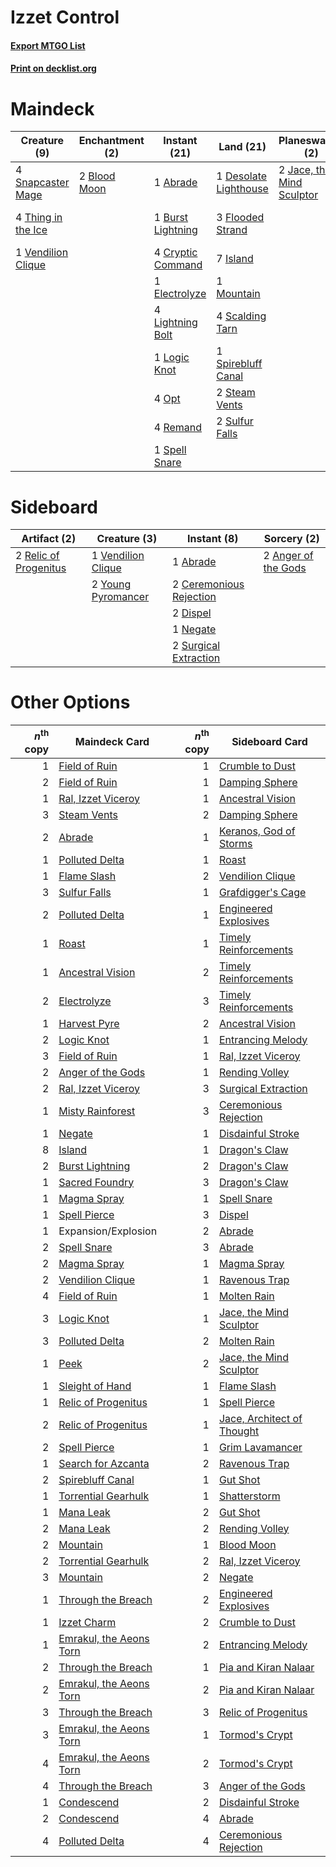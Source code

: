 # Izzet Control

#### [Export MTGO List](../collection/Izzet%20Control/Izzet%20Control.txt)
#### [Print on decklist.org](http://decklist.org/?deckmain=1%09Abrade%0A1%09Anger%20of%20the%20Gods%0A2%09Blood%20Moon%0A1%09Burst%20Lightning%0A4%09Cryptic%20Command%0A1%09Desolate%20Lighthouse%0A1%09Electrolyze%0A3%09Flooded%20Strand%0A7%09Island%0A2%09Jace,%20the%20Mind%20Sculptor%0A4%09Lightning%20Bolt%0A1%09Logic%20Knot%0A1%09Mountain%0A4%09Opt%0A4%09Remand%0A4%09Scalding%20Tarn%0A4%09Serum%20Visions%0A4%09Snapcaster%20Mage%0A1%09Spell%20Snare%0A1%09Spirebluff%20Canal%0A2%09Steam%20Vents%0A2%09Sulfur%20Falls%0A4%09Thing%20in%20the%20Ice%0A1%09Vendilion%20Clique&deckside=1%09Abrade%0A2%09Anger%20of%20the%20Gods%0A2%09Ceremonious%20Rejection%0A2%09Dispel%0A1%09Negate%0A2%09Relic%20of%20Progenitus%0A2%09Surgical%20Extraction%0A1%09Vendilion%20Clique%0A2%09Young%20Pyromancer)
# Maindeck

|                                        Creature (9)                                         |                                    Enchantment (2)                                    |                                        Instant (21)                                        |                                           Land (21)                                            |                                          Planeswalker (2)                                          |                                         Sorcery (5)                                          |
|---------------------------------------------------------------------------------------------|---------------------------------------------------------------------------------------|--------------------------------------------------------------------------------------------|------------------------------------------------------------------------------------------------|----------------------------------------------------------------------------------------------------|----------------------------------------------------------------------------------------------|
|4 [Snapcaster Mage](http://gatherer.wizards.com/Pages/Card/Details.aspx?multiverseid=425875) |2 [Blood Moon](http://gatherer.wizards.com/Pages/Card/Details.aspx?multiverseid=370419)|1 [Abrade](http://gatherer.wizards.com/Pages/Card/Details.aspx?multiverseid=430772)         |1 [Desolate Lighthouse](http://gatherer.wizards.com/Pages/Card/Details.aspx?multiverseid=240147)|2 [Jace, the Mind Sculptor](http://gatherer.wizards.com/Pages/Card/Details.aspx?multiverseid=382979)|1 [Anger of the Gods](http://gatherer.wizards.com/Pages/Card/Details.aspx?multiverseid=438682)|
|4 [Thing in the Ice](http://gatherer.wizards.com/Pages/Card/Details.aspx?multiverseid=409836)|                                                                                       |1 [Burst Lightning](http://gatherer.wizards.com/Pages/Card/Details.aspx?multiverseid=397662)|3 [Flooded Strand](http://gatherer.wizards.com/Pages/Card/Details.aspx?multiverseid=405098)     |                                                                                                    |4 [Serum Visions](http://gatherer.wizards.com/Pages/Card/Details.aspx?multiverseid=425874)    |
|1 [Vendilion Clique](http://gatherer.wizards.com/Pages/Card/Details.aspx?multiverseid=370390)|                                                                                       |4 [Cryptic Command](http://gatherer.wizards.com/Pages/Card/Details.aspx?multiverseid=370439)|7 [Island](http://gatherer.wizards.com/Pages/Card/Details.aspx?multiverseid=439602)             |                                                                                                    |                                                                                              |
|                                                                                             |                                                                                       |1 [Electrolyze](http://gatherer.wizards.com/Pages/Card/Details.aspx?multiverseid=370376)    |1 [Mountain](http://gatherer.wizards.com/Pages/Card/Details.aspx?multiverseid=439604)           |                                                                                                    |                                                                                              |
|                                                                                             |                                                                                       |4 [Lightning Bolt](http://gatherer.wizards.com/Pages/Card/Details.aspx?multiverseid=234704) |4 [Scalding Tarn](http://gatherer.wizards.com/Pages/Card/Details.aspx?multiverseid=426069)      |                                                                                                    |                                                                                              |
|                                                                                             |                                                                                       |1 [Logic Knot](http://gatherer.wizards.com/Pages/Card/Details.aspx?multiverseid=370529)     |1 [Spirebluff Canal](http://gatherer.wizards.com/Pages/Card/Details.aspx?multiverseid=417822)   |                                                                                                    |                                                                                              |
|                                                                                             |                                                                                       |4 [Opt](http://gatherer.wizards.com/Pages/Card/Details.aspx?multiverseid=435217)            |2 [Steam Vents](http://gatherer.wizards.com/Pages/Card/Details.aspx?multiverseid=405109)        |                                                                                                    |                                                                                              |
|                                                                                             |                                                                                       |4 [Remand](http://gatherer.wizards.com/Pages/Card/Details.aspx?multiverseid=397881)         |2 [Sulfur Falls](http://gatherer.wizards.com/Pages/Card/Details.aspx?multiverseid=241987)       |                                                                                                    |                                                                                              |
|                                                                                             |                                                                                       |1 [Spell Snare](http://gatherer.wizards.com/Pages/Card/Details.aspx?multiverseid=370447)    |                                                                                                |                                                                                                    |                                                                                              |


# Sideboard

|                                          Artifact (2)                                          |                                        Creature (3)                                         |                                           Instant (8)                                            |                                         Sorcery (2)                                          |
|------------------------------------------------------------------------------------------------|---------------------------------------------------------------------------------------------|--------------------------------------------------------------------------------------------------|----------------------------------------------------------------------------------------------|
|2 [Relic of Progenitus](http://gatherer.wizards.com/Pages/Card/Details.aspx?multiverseid=205326)|1 [Vendilion Clique](http://gatherer.wizards.com/Pages/Card/Details.aspx?multiverseid=370390)|1 [Abrade](http://gatherer.wizards.com/Pages/Card/Details.aspx?multiverseid=430772)               |2 [Anger of the Gods](http://gatherer.wizards.com/Pages/Card/Details.aspx?multiverseid=438682)|
|                                                                                                |2 [Young Pyromancer](http://gatherer.wizards.com/Pages/Card/Details.aspx?multiverseid=413697)|2 [Ceremonious Rejection](http://gatherer.wizards.com/Pages/Card/Details.aspx?multiverseid=417613)|                                                                                              |
|                                                                                                |                                                                                             |2 [Dispel](http://gatherer.wizards.com/Pages/Card/Details.aspx?multiverseid=201562)               |                                                                                              |
|                                                                                                |                                                                                             |1 [Negate](http://gatherer.wizards.com/Pages/Card/Details.aspx?multiverseid=447135)               |                                                                                              |
|                                                                                                |                                                                                             |2 [Surgical Extraction](http://gatherer.wizards.com/Pages/Card/Details.aspx?multiverseid=397706)  |                                                                                              |


# Other Options

|*n*<sup>th</sup> copy|                                          Maindeck Card                                           |*n*<sup>th</sup> copy|                                           Sideboard Card                                            |
|--------------------:|--------------------------------------------------------------------------------------------------|--------------------:|-----------------------------------------------------------------------------------------------------|
|                    1|[Field of Ruin](http://gatherer.wizards.com/Pages/Card/Details.aspx?multiverseid=435415)          |                    1|[Crumble to Dust](http://gatherer.wizards.com/Pages/Card/Details.aspx?multiverseid=401850)           |
|                    2|[Field of Ruin](http://gatherer.wizards.com/Pages/Card/Details.aspx?multiverseid=435415)          |                    1|[Damping Sphere](http://gatherer.wizards.com/Pages/Card/Details.aspx?multiverseid=443101)            |
|                    1|[Ral, Izzet Viceroy](http://gatherer.wizards.com/Pages/Card/Details.aspx?multiverseid=452945)     |                    1|[Ancestral Vision](http://gatherer.wizards.com/Pages/Card/Details.aspx?multiverseid=438608)          |
|                    3|[Steam Vents](http://gatherer.wizards.com/Pages/Card/Details.aspx?multiverseid=405109)            |                    2|[Damping Sphere](http://gatherer.wizards.com/Pages/Card/Details.aspx?multiverseid=443101)            |
|                    2|[Abrade](http://gatherer.wizards.com/Pages/Card/Details.aspx?multiverseid=430772)                 |                    1|[Keranos, God of Storms](http://gatherer.wizards.com/Pages/Card/Details.aspx?multiverseid=380442)    |
|                    1|[Polluted Delta](http://gatherer.wizards.com/Pages/Card/Details.aspx?multiverseid=405104)         |                    1|[Roast](http://gatherer.wizards.com/Pages/Card/Details.aspx?multiverseid=394667)                     |
|                    1|[Flame Slash](http://gatherer.wizards.com/Pages/Card/Details.aspx?multiverseid=368536)            |                    2|[Vendilion Clique](http://gatherer.wizards.com/Pages/Card/Details.aspx?multiverseid=370390)          |
|                    3|[Sulfur Falls](http://gatherer.wizards.com/Pages/Card/Details.aspx?multiverseid=241987)           |                    1|[Grafdigger's Cage](http://gatherer.wizards.com/Pages/Card/Details.aspx?multiverseid=426046)         |
|                    2|[Polluted Delta](http://gatherer.wizards.com/Pages/Card/Details.aspx?multiverseid=405104)         |                    1|[Engineered Explosives](http://gatherer.wizards.com/Pages/Card/Details.aspx?multiverseid=370549)     |
|                    1|[Roast](http://gatherer.wizards.com/Pages/Card/Details.aspx?multiverseid=394667)                  |                    1|[Timely Reinforcements](http://gatherer.wizards.com/Pages/Card/Details.aspx?multiverseid=220074)     |
|                    1|[Ancestral Vision](http://gatherer.wizards.com/Pages/Card/Details.aspx?multiverseid=438608)       |                    2|[Timely Reinforcements](http://gatherer.wizards.com/Pages/Card/Details.aspx?multiverseid=220074)     |
|                    2|[Electrolyze](http://gatherer.wizards.com/Pages/Card/Details.aspx?multiverseid=370376)            |                    3|[Timely Reinforcements](http://gatherer.wizards.com/Pages/Card/Details.aspx?multiverseid=220074)     |
|                    1|[Harvest Pyre](http://gatherer.wizards.com/Pages/Card/Details.aspx?multiverseid=220010)           |                    2|[Ancestral Vision](http://gatherer.wizards.com/Pages/Card/Details.aspx?multiverseid=438608)          |
|                    2|[Logic Knot](http://gatherer.wizards.com/Pages/Card/Details.aspx?multiverseid=370529)             |                    1|[Entrancing Melody](http://gatherer.wizards.com/Pages/Card/Details.aspx?multiverseid=435207)         |
|                    3|[Field of Ruin](http://gatherer.wizards.com/Pages/Card/Details.aspx?multiverseid=435415)          |                    1|[Ral, Izzet Viceroy](http://gatherer.wizards.com/Pages/Card/Details.aspx?multiverseid=452945)        |
|                    2|[Anger of the Gods](http://gatherer.wizards.com/Pages/Card/Details.aspx?multiverseid=438682)      |                    1|[Rending Volley](http://gatherer.wizards.com/Pages/Card/Details.aspx?multiverseid=394663)            |
|                    2|[Ral, Izzet Viceroy](http://gatherer.wizards.com/Pages/Card/Details.aspx?multiverseid=452945)     |                    3|[Surgical Extraction](http://gatherer.wizards.com/Pages/Card/Details.aspx?multiverseid=397706)       |
|                    1|[Misty Rainforest](http://gatherer.wizards.com/Pages/Card/Details.aspx?multiverseid=426065)       |                    3|[Ceremonious Rejection](http://gatherer.wizards.com/Pages/Card/Details.aspx?multiverseid=417613)     |
|                    1|[Negate](http://gatherer.wizards.com/Pages/Card/Details.aspx?multiverseid=447135)                 |                    1|[Disdainful Stroke](http://gatherer.wizards.com/Pages/Card/Details.aspx?multiverseid=446776)         |
|                    8|[Island](http://gatherer.wizards.com/Pages/Card/Details.aspx?multiverseid=439602)                 |                    1|[Dragon's Claw](http://gatherer.wizards.com/Pages/Card/Details.aspx?multiverseid=243481)             |
|                    2|[Burst Lightning](http://gatherer.wizards.com/Pages/Card/Details.aspx?multiverseid=397662)        |                    2|[Dragon's Claw](http://gatherer.wizards.com/Pages/Card/Details.aspx?multiverseid=243481)             |
|                    1|[Sacred Foundry](http://gatherer.wizards.com/Pages/Card/Details.aspx?multiverseid=405106)         |                    3|[Dragon's Claw](http://gatherer.wizards.com/Pages/Card/Details.aspx?multiverseid=243481)             |
|                    1|[Magma Spray](http://gatherer.wizards.com/Pages/Card/Details.aspx?multiverseid=338470)            |                    1|[Spell Snare](http://gatherer.wizards.com/Pages/Card/Details.aspx?multiverseid=370447)               |
|                    1|[Spell Pierce](http://gatherer.wizards.com/Pages/Card/Details.aspx?multiverseid=425876)           |                    3|[Dispel](http://gatherer.wizards.com/Pages/Card/Details.aspx?multiverseid=201562)                    |
|                    1|Expansion/Explosion                                                                               |                    2|[Abrade](http://gatherer.wizards.com/Pages/Card/Details.aspx?multiverseid=430772)                    |
|                    2|[Spell Snare](http://gatherer.wizards.com/Pages/Card/Details.aspx?multiverseid=370447)            |                    3|[Abrade](http://gatherer.wizards.com/Pages/Card/Details.aspx?multiverseid=430772)                    |
|                    2|[Magma Spray](http://gatherer.wizards.com/Pages/Card/Details.aspx?multiverseid=338470)            |                    1|[Magma Spray](http://gatherer.wizards.com/Pages/Card/Details.aspx?multiverseid=338470)               |
|                    2|[Vendilion Clique](http://gatherer.wizards.com/Pages/Card/Details.aspx?multiverseid=370390)       |                    1|[Ravenous Trap](http://gatherer.wizards.com/Pages/Card/Details.aspx?multiverseid=197537)             |
|                    4|[Field of Ruin](http://gatherer.wizards.com/Pages/Card/Details.aspx?multiverseid=435415)          |                    1|[Molten Rain](http://gatherer.wizards.com/Pages/Card/Details.aspx?multiverseid=425928)               |
|                    3|[Logic Knot](http://gatherer.wizards.com/Pages/Card/Details.aspx?multiverseid=370529)             |                    1|[Jace, the Mind Sculptor](http://gatherer.wizards.com/Pages/Card/Details.aspx?multiverseid=382979)   |
|                    3|[Polluted Delta](http://gatherer.wizards.com/Pages/Card/Details.aspx?multiverseid=405104)         |                    2|[Molten Rain](http://gatherer.wizards.com/Pages/Card/Details.aspx?multiverseid=425928)               |
|                    1|[Peek](http://gatherer.wizards.com/Pages/Card/Details.aspx?multiverseid=30686)                    |                    2|[Jace, the Mind Sculptor](http://gatherer.wizards.com/Pages/Card/Details.aspx?multiverseid=382979)   |
|                    1|[Sleight of Hand](http://gatherer.wizards.com/Pages/Card/Details.aspx?multiverseid=6529)          |                    1|[Flame Slash](http://gatherer.wizards.com/Pages/Card/Details.aspx?multiverseid=368536)               |
|                    1|[Relic of Progenitus](http://gatherer.wizards.com/Pages/Card/Details.aspx?multiverseid=205326)    |                    1|[Spell Pierce](http://gatherer.wizards.com/Pages/Card/Details.aspx?multiverseid=425876)              |
|                    2|[Relic of Progenitus](http://gatherer.wizards.com/Pages/Card/Details.aspx?multiverseid=205326)    |                    1|[Jace, Architect of Thought](http://gatherer.wizards.com/Pages/Card/Details.aspx?multiverseid=380190)|
|                    2|[Spell Pierce](http://gatherer.wizards.com/Pages/Card/Details.aspx?multiverseid=425876)           |                    1|[Grim Lavamancer](http://gatherer.wizards.com/Pages/Card/Details.aspx?multiverseid=234706)           |
|                    1|[Search for Azcanta](http://gatherer.wizards.com/Pages/Card/Details.aspx?multiverseid=435226)     |                    2|[Ravenous Trap](http://gatherer.wizards.com/Pages/Card/Details.aspx?multiverseid=197537)             |
|                    2|[Spirebluff Canal](http://gatherer.wizards.com/Pages/Card/Details.aspx?multiverseid=417822)       |                    1|[Gut Shot](http://gatherer.wizards.com/Pages/Card/Details.aspx?multiverseid=397673)                  |
|                    1|[Torrential Gearhulk](http://gatherer.wizards.com/Pages/Card/Details.aspx?multiverseid=420589)    |                    1|[Shatterstorm](http://gatherer.wizards.com/Pages/Card/Details.aspx?multiverseid=430683)              |
|                    1|[Mana Leak](http://gatherer.wizards.com/Pages/Card/Details.aspx?multiverseid=397773)              |                    2|[Gut Shot](http://gatherer.wizards.com/Pages/Card/Details.aspx?multiverseid=397673)                  |
|                    2|[Mana Leak](http://gatherer.wizards.com/Pages/Card/Details.aspx?multiverseid=397773)              |                    2|[Rending Volley](http://gatherer.wizards.com/Pages/Card/Details.aspx?multiverseid=394663)            |
|                    2|[Mountain](http://gatherer.wizards.com/Pages/Card/Details.aspx?multiverseid=439604)               |                    1|[Blood Moon](http://gatherer.wizards.com/Pages/Card/Details.aspx?multiverseid=370419)                |
|                    2|[Torrential Gearhulk](http://gatherer.wizards.com/Pages/Card/Details.aspx?multiverseid=420589)    |                    2|[Ral, Izzet Viceroy](http://gatherer.wizards.com/Pages/Card/Details.aspx?multiverseid=452945)        |
|                    3|[Mountain](http://gatherer.wizards.com/Pages/Card/Details.aspx?multiverseid=439604)               |                    2|[Negate](http://gatherer.wizards.com/Pages/Card/Details.aspx?multiverseid=447135)                    |
|                    1|[Through the Breach](http://gatherer.wizards.com/Pages/Card/Details.aspx?multiverseid=430684)     |                    2|[Engineered Explosives](http://gatherer.wizards.com/Pages/Card/Details.aspx?multiverseid=370549)     |
|                    1|[Izzet Charm](http://gatherer.wizards.com/Pages/Card/Details.aspx?multiverseid=425996)            |                    2|[Crumble to Dust](http://gatherer.wizards.com/Pages/Card/Details.aspx?multiverseid=401850)           |
|                    1|[Emrakul, the Aeons Torn](http://gatherer.wizards.com/Pages/Card/Details.aspx?multiverseid=397905)|                    2|[Entrancing Melody](http://gatherer.wizards.com/Pages/Card/Details.aspx?multiverseid=435207)         |
|                    2|[Through the Breach](http://gatherer.wizards.com/Pages/Card/Details.aspx?multiverseid=430684)     |                    1|[Pia and Kiran Nalaar](http://gatherer.wizards.com/Pages/Card/Details.aspx?multiverseid=442783)      |
|                    2|[Emrakul, the Aeons Torn](http://gatherer.wizards.com/Pages/Card/Details.aspx?multiverseid=397905)|                    2|[Pia and Kiran Nalaar](http://gatherer.wizards.com/Pages/Card/Details.aspx?multiverseid=442783)      |
|                    3|[Through the Breach](http://gatherer.wizards.com/Pages/Card/Details.aspx?multiverseid=430684)     |                    3|[Relic of Progenitus](http://gatherer.wizards.com/Pages/Card/Details.aspx?multiverseid=205326)       |
|                    3|[Emrakul, the Aeons Torn](http://gatherer.wizards.com/Pages/Card/Details.aspx?multiverseid=397905)|                    1|[Tormod's Crypt](http://gatherer.wizards.com/Pages/Card/Details.aspx?multiverseid=389723)            |
|                    4|[Emrakul, the Aeons Torn](http://gatherer.wizards.com/Pages/Card/Details.aspx?multiverseid=397905)|                    2|[Tormod's Crypt](http://gatherer.wizards.com/Pages/Card/Details.aspx?multiverseid=389723)            |
|                    4|[Through the Breach](http://gatherer.wizards.com/Pages/Card/Details.aspx?multiverseid=430684)     |                    3|[Anger of the Gods](http://gatherer.wizards.com/Pages/Card/Details.aspx?multiverseid=438682)         |
|                    1|[Condescend](http://gatherer.wizards.com/Pages/Card/Details.aspx?multiverseid=438612)             |                    2|[Disdainful Stroke](http://gatherer.wizards.com/Pages/Card/Details.aspx?multiverseid=446776)         |
|                    2|[Condescend](http://gatherer.wizards.com/Pages/Card/Details.aspx?multiverseid=438612)             |                    4|[Abrade](http://gatherer.wizards.com/Pages/Card/Details.aspx?multiverseid=430772)                    |
|                    4|[Polluted Delta](http://gatherer.wizards.com/Pages/Card/Details.aspx?multiverseid=405104)         |                    4|[Ceremonious Rejection](http://gatherer.wizards.com/Pages/Card/Details.aspx?multiverseid=417613)     |


